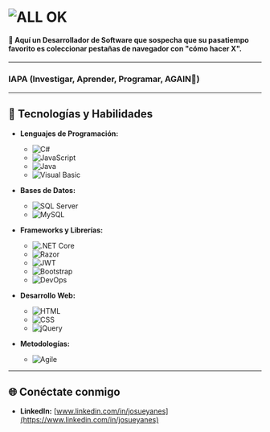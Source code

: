 # ![ALL OK](https://media0.giphy.com/media/v1.Y2lkPTc5MGI3NjExeDVvaTFxcTYxNzI2cGwwN3FqdnljZXFid2c3cTQzNWRtMm04NDlzbyZlcD12MV9pbnRlcm5hbF9naWZfYnlfaWQmY3Q9Zw/13HgwGsXF0aiGY/giphy.gif)
 
#### 👋 Aquí un Desarrollador de Software que sospecha que su pasatiempo favorito es coleccionar pestañas de navegador con "cómo hacer X". 
***

### **IAPA (Investigar, Aprender, Programar, AGAIN🔄)**

***

## 🚀 Tecnologías y Habilidades

* **Lenguajes de Programación:**

    * ![C#](https://img.shields.io/badge/C%23-239120?style=for-the-badge&logo=c-sharp&logoColor=white)
    * ![JavaScript](https://img.shields.io/badge/JavaScript-F7DF1E?style=for-the-badge&logo=javascript&logoColor=black)
    * ![Java](https://img.shields.io/badge/Java-007396?style=for-the-badge&logo=java&logoColor=white)
    * ![Visual Basic](https://img.shields.io/badge/Visual%20Basic-.NET-5C2D91?style=for-the-badge&logo=visual-studio&logoColor=white)
* **Bases de Datos:** 

    * ![SQL Server](https://img.shields.io/badge/SQL%20Server-CC2927?style=for-the-badge&logo=microsoft-sql-server&logoColor=white)
    * ![MySQL](https://img.shields.io/badge/MySQL-4479A1?style=for-the-badge&logo=mysql&logoColor=white)
* **Frameworks y Librerías:**

    * ![.NET Core](https://img.shields.io/badge/.NET%20Core-512BD4?style=for-the-badge&logo=dotnet&logoColor=white)
    * ![Razor](https://img.shields.io/badge/Razor-512BD4?style=for-the-badge&logo=dotnet&logoColor=white)
    * ![JWT](https://img.shields.io/badge/JWT-black?style=for-the-badge&logo=JSON%20web%20tokens)
    * ![Bootstrap](https://img.shields.io/badge/Bootstrap-563D7C?style=for-the-badge&logo=bootstrap&logoColor=white)
    * ![DevOps](https://img.shields.io/badge/DevOps-0077B9?style=for-the-badge&logo=devops&logoColor=white) 
* **Desarrollo Web:**

    * ![HTML](https://img.shields.io/badge/HTML-E34F26?style=for-the-badge&logo=html5&logoColor=white)
    * ![CSS](https://img.shields.io/badge/CSS-1572B6?style=for-the-badge&logo=css3&logoColor=white)
    * ![jQuery](https://img.shields.io/badge/jQuery-0769AD?style=for-the-badge&logo=jquery&logoColor=white)
* **Metodologías:**
    * ![Agile](https://img.shields.io/badge/Agile-2091EB?style=for-the-badge&logo=jira&logoColor=white)

---

## 🌐 Conéctate conmigo

* **LinkedIn:** [www.linkedin.com/in/josueyanes](https://www.linkedin.com/in/josueyanes)
